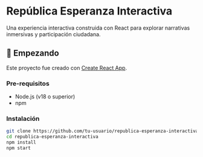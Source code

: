 # República Esperanza Interactiva

Una experiencia interactiva construida con React para explorar narrativas inmersivas y participación ciudadana.

## 🚀 Empezando

Este proyecto fue creado con [Create React App](https://github.com/facebook/create-react-app).

### Pre-requisitos
- Node.js (v18 o superior)
- npm

### Instalación
```bash
git clone https://github.com/tu-usuario/republica-esperanza-interactiva.git
cd republica-esperanza-interactiva
npm install
npm start


